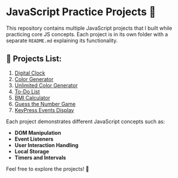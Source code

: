 # JavaScript Practice Projects 🚀

This repository contains multiple JavaScript projects that I built while practicing core JS concepts. Each project is in its own folder with a separate `README.md` explaining its functionality.

## 📂 Projects List:
1. [Digital Clock](./digital-clock/)
2. [Color Generator](./color-generator/)
3. [Unlimited Color Generator](./unlimited-color-generator/)
4. [To-Do List](./todo-list/)
5. [BMI Calculator](./bmi-calculator/)
6. [Guess the Number Game](./guess-number-game/)
7. [KeyPress Events Display](./keypress-events-display/)

Each project demonstrates different JavaScript concepts such as:
- **DOM Manipulation**
- **Event Listeners**
- **User Interaction Handling**
- **Local Storage**
- **Timers and Intervals**

Feel free to explore the projects! 🎯

